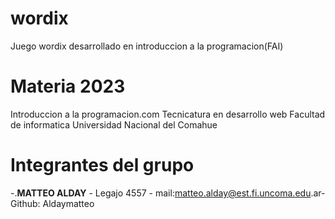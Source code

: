 # wordix

Juego wordix desarrollado en introduccion a la programacion(FAI)


# Materia 2023


Introduccion a la programacion.com
Tecnicatura en desarrollo web
Facultad de informatica
Universidad Nacional del Comahue


# Integrantes del grupo
-.**MATTEO ALDAY** - Legajo 4557 - mail:matteo.alday@est.fi.uncoma.edu.ar- Github: Aldaymatteo



